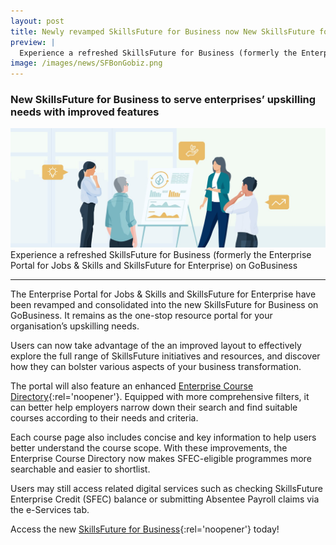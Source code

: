 ```yaml
---
layout: post
title: Newly revamped SkillsFuture for Business now New SkillsFuture for Business to serve enterprises’ upskilling needs with improved features
preview: |
  Experience a refreshed SkillsFuture for Business (formerly the Enterprise Portal for Jobs & Skills and SkillsFuture for Enterprise) on GoBusiness 
image: /images/news/SFBonGobiz.png
---
```


### New SkillsFuture for Business to serve enterprises’ upskilling needs with improved features

![](/images/news/SFBonGobiz.png)
Experience a refreshed SkillsFuture for Business (formerly the Enterprise Portal for Jobs & Skills and SkillsFuture for Enterprise) on GoBusiness 


---

The Enterprise Portal for Jobs & Skills and SkillsFuture for Enterprise have been revamped and consolidated into the new SkillsFuture for Business on GoBusiness. It remains as the  one-stop resource portal for your organisation’s upskilling needs.
 
Users can now take advantage of the an improved layout to  effectively explore the full range of SkillsFuture initiatives and resources, and discover how they can bolster various aspects of your business transformation.  

The portal will also feature an enhanced [Enterprise Course Directory](https://skillsfuture.gobusiness.gov.sg/course-directory/search){:rel='noopener'}. Equipped with more comprehensive filters, it can better help employers narrow down their search and find suitable courses according to their needs and criteria.

Each course page also includes concise and key information to help users better understand the course scope. With these improvements, the Enterprise Course Directory now makes SFEC-eligible programmes more searchable and easier to shortlist.

Users may still access related digital services such as checking SkillsFuture Enterprise Credit (SFEC) balance or  submitting Absentee Payroll claims via the e-Services tab.  

Access the new [SkillsFuture for Business](https://skillsfuture.gobusiness.gov.sg/){:rel='noopener'} today! 